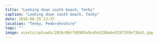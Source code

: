 ```yaml
---
title: "Looking down south beach, Tenby"
caption: "Looking down south beach, Tenby"
date: 2016-06-25 13:37
location: "Tenby, Pembrokeshire"
tags: ""
image: assets/uploads/2016/06/fd8905a9ce5e2296abe3297339e736a3.jpg
---
```

